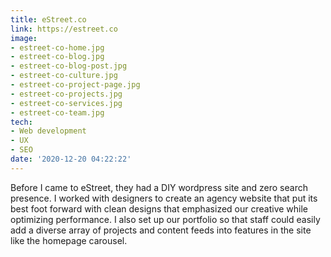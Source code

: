 ```yaml
---
title: eStreet.co
link: https://estreet.co
image:
- estreet-co-home.jpg
- estreet-co-blog.jpg
- estreet-co-blog-post.jpg
- estreet-co-culture.jpg
- estreet-co-project-page.jpg
- estreet-co-projects.jpg
- estreet-co-services.jpg
- estreet-co-team.jpg
tech:
- Web development
- UX
- SEO
date: '2020-12-20 04:22:22'
---
```

Before I came to eStreet, they had a DIY wordpress site and zero search presence. I worked with designers to create an agency website that put its best foot forward with clean designs that emphasized our creative while optimizing performance. I also set up our portfolio so that staff could easily add a diverse array of projects and content feeds into features in the site like the homepage carousel. 